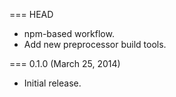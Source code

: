 === HEAD

* npm-based workflow.
* Add new preprocessor build tools.

=== 0.1.0 (March 25, 2014)

* Initial release.
